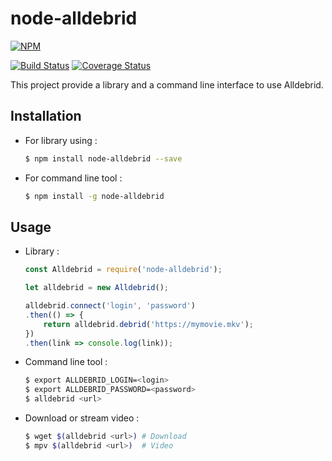 # node-alldebrid

[![NPM](https://nodei.co/npm/node-alldebrid.png)](https://nodei.co/npm/node-alldebrid/)

[![Build Status](https://travis-ci.com/Ananasr/node-alldebrid.svg?branch=master)](https://travis-ci.com/Ananasr/node-alldebrid)
[![Coverage Status](https://coveralls.io/repos/github/Ananasr/node-alldebrid/badge.svg?branch=master)](https://coveralls.io/github/Ananasr/node-alldebrid?branch=master)

This project provide a library and a command line interface to use Alldebrid.

## Installation

* For library using :

    ```bash
    $ npm install node-alldebrid --save
    ```

* For command line tool :

    ```bash
    $ npm install -g node-alldebrid
    ```

## Usage

* Library :

    ```javascript
    const Alldebrid = require('node-alldebrid');

    let alldebrid = new Alldebrid();

    alldebrid.connect('login', 'password')
    .then(() => {
        return alldebrid.debrid('https://mymovie.mkv');
    })
    .then(link => console.log(link));
    ```

* Command line tool :

    ```bash
    $ export ALLDEBRID_LOGIN=<login>
    $ export ALLDEBRID_PASSWORD=<password>
    $ alldebrid <url>
    ```

* Download or stream video :

    ```bash
    $ wget $(alldebrid <url>) # Download
    $ mpv $(alldebrid <url>)  # Video
    ```
